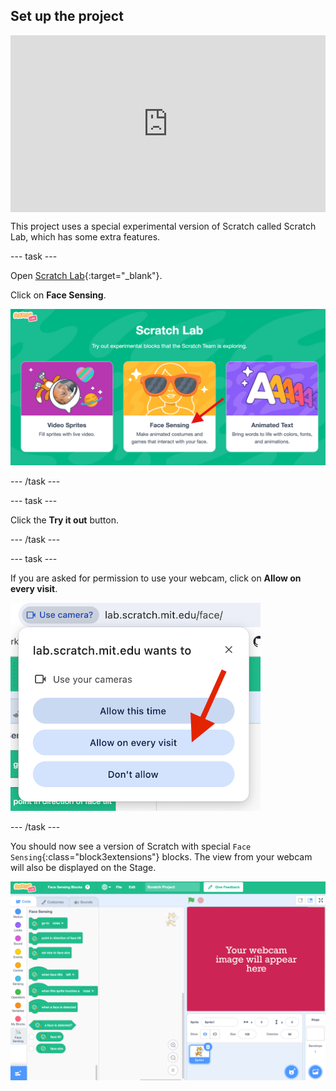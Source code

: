 ## Set up the project

<html>
  <div style="position: relative; overflow: hidden; padding-top: 56.25%;">
    <iframe style="position: absolute; top: 0; left: 0; right: 0; width: 100%; height: 100%; border: none;" src="https://www.youtube.com/embed/fJm_OQYdoGM?rel=0&cc_load_policy=1" allowfullscreen allow="accelerometer; autoplay; clipboard-write; encrypted-media; gyroscope; picture-in-picture; web-share"></iframe>
  </div>
</html>


This project uses a special experimental version of Scratch called Scratch Lab, which has some extra features.

--- task ---

Open [Scratch Lab](https://lab.scratch.mit.edu/){:target="_blank"}. 

Click on **Face Sensing**.

![The Scratch Lab website with an arrow pointing to 'Face Sensing'.](images/facial-recognition.png)

--- /task ---

--- task ---

Click the **Try it out** button.

--- /task ---

--- task ---

If you are asked for permission to use your webcam, click on **Allow on every visit**.

![A pop-up asking for permission to use the webcam, with an arrow pointing to 'Allow on every visit'.](images/allow-webcam.png)

--- /task ---

You should now see a version of Scratch with special `Face Sensing`{:class="block3extensions"} blocks. The view from your webcam will also be displayed on the Stage.

![A version of the Scratch software with green 'Face Sensing' blocks.](images/scratch-special.png)